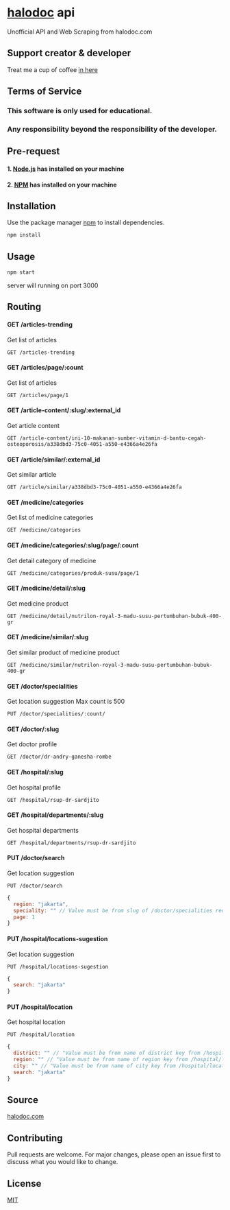 # [halodoc](https://halodoc.com) api
Unofficial API and Web Scraping from halodoc.com


## Support creator & developer
Treat me a cup of coffee [in here](https://trakteer.id/bakunya/tip)

## Terms of Service
### This software is only used for educational.
### Any responsibility beyond the responsibility of the developer.

## Pre-request

#### 1. [Node.js](https://nodejs.org/) has installed on your machine
#### 2. [NPM](https://npmjs.com/) has installed on your machine

## Installation

Use the package manager [npm](https://npmjs.com/) to install dependencies.

```bash
npm install
```

## Usage

```bash
npm start
```

server will running on port 3000

## Routing
#### GET /articles-trending
Get list of articles
```url
GET /articles-trending
```

#### GET /articles/page/:count
Get list of articles
```url
GET /articles/page/1
```
#### GET /article-content/:slug/:external_id
Get article content
```url
GET /article-content/ini-10-makanan-sumber-vitamin-d-bantu-cegah-osteoporosis/a338dbd3-75c0-4051-a550-e4366a4e26fa
```

#### GET /article/similar/:external_id
Get similar article
```url
GET /article/similar/a338dbd3-75c0-4051-a550-e4366a4e26fa
```

#### GET /medicine/categories
Get list of medicine categories
```url
GET /medicine/categories
```

#### GET /medicine/categories/:slug/page/:count
Get detail category of medicine
```url
GET /medicine/categories/produk-susu/page/1
```

#### GET /medicine/detail/:slug
Get medicine product
```url
GET /medicine/detail/nutrilon-royal-3-madu-susu-pertumbuhan-bubuk-400-gr
```

#### GET /medicine/similar/:slug
Get similar product of medicine product
```url
GET /medicine/similar/nutrilon-royal-3-madu-susu-pertumbuhan-bubuk-400-gr
```
####  GET /doctor/specialities
Get location suggestion
Max count is 500
```url
PUT /doctor/specialities/:count/
```

#### GET /doctor/:slug
Get doctor profile
```url
GET /doctor/dr-andry-ganesha-rombe
```

#### GET /hospital/:slug
Get hospital profile
```url
GET /hospital/rsup-dr-sardjito
```

####  GET /hospital/departments/:slug
Get hospital departments
```url
GET /hospital/departments/rsup-dr-sardjito
```

####  PUT /doctor/search
Get location suggestion
```url
PUT /doctor/search
```
```js
{
  region: "jakarta",
  speciality: "" // Value must be from slug of /doctor/specialities request,
  page: 1
}
```

####  PUT /hospital/locations-sugestion
Get location suggestion
```url
PUT /hospital/locations-sugestion
```
```js
{
  search: "jakarta"
}
```

#### PUT /hospital/location
Get hospital location
```url
PUT /hospital/location
```
```js
{
  district: "" // "Value must be from name of district key from /hospital/locations-sugestion response",
  region: "" // "Value must be from name of region key from /hospital/locations-sugestion response",
  city: "" // "Value must be from name of city key from /hospital/locations-sugestion response",
  search: "jakarta"
}
```

## Source
[halodoc.com](https://halodoc.com)

## Contributing
Pull requests are welcome. For major changes, please open an issue first to discuss what you would like to change.

## License
[MIT](https://choosealicense.com/licenses/mit/)